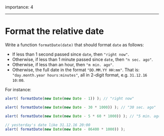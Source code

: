 importance: 4

---

# Format the relative date

Write a function `formatDate(date)` that should format `date` as follows:

- If less than 1 second passed since `date`, then `"right now"`.
- Otherwise, if less than 1 minute passed since `date`, then `"n sec. ago"`.
- Otherwise, if less than an hour, then `"m min. ago"`.
- Otherwise, the full date in the format `"DD.MM.YY HH:mm"`. That is: `"day.month.year hours:minutes"`, all in 2-digit format, e.g. `31.12.16 10:00`.

For instance:

```js
alert( formatDate(new Date(new Date - 1)) ); // "right now"

alert( formatDate(new Date(new Date - 30 * 1000)) ); // "30 sec. ago"

alert( formatDate(new Date(new Date - 5 * 60 * 1000)) ); // "5 min. ago"

// yesterday's date like 31.12.16 20:00
alert( formatDate(new Date(new Date - 86400 * 1000)) );
```
